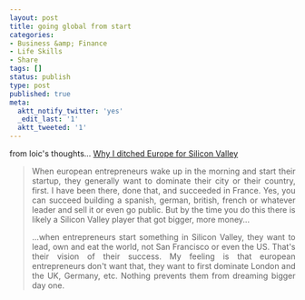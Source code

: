 ```yaml
---
layout: post
title: going global from start
categories:
- Business &amp; Finance
- Life Skills
- Share
tags: []
status: publish
type: post
published: true
meta:
  aktt_notify_twitter: 'yes'
  _edit_last: '1'
  aktt_tweeted: '1'
---
```

from loic's thoughts... <a href="http://www.loiclemeur.com/english/2011/01/why-i-ditched-europe-for-silicon-valley.html">Why I ditched Europe for Silicon Valley</a>
<blockquote>
<p style="text-align: justify;">When european entrepreneurs wake up in the morning and start their startup, they generally want to dominate their city or their country, first. I have been there, done that, and succeeded in France. Yes, you can succeed building a spanish, german, british, french or whatever leader and sell it or even go public. But by the time you do this there is likely a Silicon Valley player that got bigger, more money...</p>
<p style="text-align: justify;">...when entrepreneurs start something in Silicon Valley, they want to lead, own and eat the world, not San Francisco or even the US. That's their vision of their success. My feeling is that european entrepreneurs don't want that, they want to first dominate London and the UK, Germany, etc. Nothing prevents them from dreaming bigger day one.</p>
</blockquote>
